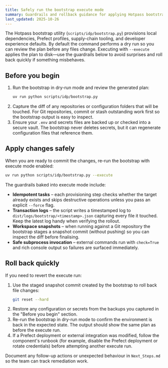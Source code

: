 ```yaml
---
title: Safely run the bootstrap execute mode
summary: Guardrails and rollback guidance for applying Hotpass bootstrap changes.
last_updated: 2025-10-26
---
```


The Hotpass bootstrap utility (`scripts/idp/bootstrap.py`) provisions local dependencies,
Prefect profiles, supply-chain tooling, and developer experience defaults. By default the
command performs a dry run so you can review the plan before any files change. Executing
with `--execute` applies the plan to disk—use the guardrails below to avoid surprises and
roll back quickly if something misbehaves.

## Before you begin

1. Run the bootstrap in dry-run mode and review the generated plan:
   ```bash
   uv run python scripts/idp/bootstrap.py
   ```
2. Capture the diff of any repositories or configuration folders that will be touched.
   For Git repositories, commit or stash outstanding work first so the bootstrap output is
   easy to inspect.
3. Ensure your `.env` and secrets files are backed up or checked into a secure vault. The
   bootstrap never deletes secrets, but it can regenerate configuration files that reference them.

## Apply changes safely

When you are ready to commit the changes, re-run the bootstrap with execute mode enabled:

```bash
uv run python scripts/idp/bootstrap.py --execute
```

The guardrails baked into execute mode include:

- **Idempotent tasks** – each provisioning step checks whether the target already exists
  and skips destructive operations unless you pass an explicit `--force` flag.
- **Transaction logs** – the script writes a timestamped log to
  `dist/logs/bootstrap/<timestamp>.json` capturing every file it touched. Keep the latest
  log handy when verifying the rollout.
- **Workspace snapshots** – when running against a Git repository the bootstrap stages a
  snapshot commit (without pushing) so you can inspect the diff before finalising.
- **Safe subprocess invocation** – external commands run with `check=True` and rich
  console output so failures are surfaced immediately.

## Roll back quickly

If you need to revert the execute run:

1. Use the staged snapshot commit created by the bootstrap to roll back file changes:
   ```bash
   git reset --hard
   ```
2. Restore any configuration or secrets from the backups you captured in the
   "Before you begin" section.
3. Re-run the bootstrap in dry-run mode to confirm the environment is back in the expected
   state. The output should show the same plan as before the execute run.
4. If a Prefect deployment or external integration was modified, follow the component's
   runbook (for example, disable the Prefect deployment or rotate credentials) before
   attempting another execute run.

Document any follow-up actions or unexpected behaviour in `Next_Steps.md` so the team can
track remediation work.
